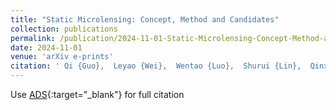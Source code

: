 ```yaml
---
title: "Static Microlensing: Concept, Method and Candidates"
collection: publications
permalink: /publication/2024-11-01-Static-Microlensing-Concept-Method-and-Candidates
date: 2024-11-01
venue: 'arXiv e-prints'
citation: ' Qi {Guo},  Leyao {Wei},  Wentao {Luo},  Shurui {Lin},  Qinxun {Li},  YiFu {Cai} et al.&quot;Static Microlensing: Concept, Method and Candidates.&quot; arXiv e-prints, 2024.'
---
```

Use [ADS](https://ui.adsabs.harvard.edu/abs/2024arXiv241102161G){:target="_blank"} for full citation